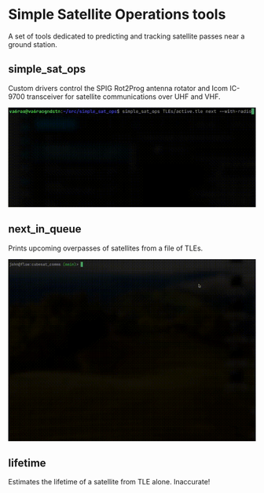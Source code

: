 # Simple Satellite Operations tools

A set of tools dedicated to predicting and tracking satellite passes near a
ground station.

## simple_sat_ops
<untested>

Custom drivers control the SPIG Rot2Prog antenna rotator and Icom IC-9700 transceiver for satellite
communications over UHF and VHF.

![A radio demo gif](demo/simple_sat_ops_demo_with_radio_20250213.gif)

## next_in_queue

Prints upcoming overpasses of satellites from a file of TLEs.

![A demo without hardware gif](demo/simple_sat_ops_demo_no_hardware_20250127.gif)

## lifetime 

Estimates the lifetime of a satellite from TLE alone. Inaccurate!

